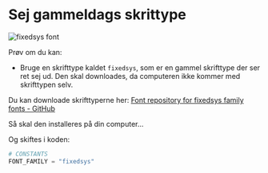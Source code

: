 # Sej gammeldags skrittype

![fixedsys font](https://upload.wikimedia.org/wikipedia/commons/thumb/f/f9/Fixedsys_font_sample-withText_Fixedsys.png/195px-Fixedsys_font_sample-withText_Fixedsys.png)

Prøv om du kan:

- Bruge en skrifttype kaldet `fixedsys`, som er en gammel skrifttype der ser ret sej ud. Den skal downloades, da computeren ikke kommer med skrifttypen selv.

Du kan downloade skrifttyperne her: [Font repository for fixedsys family fonts - GitHub](https://github.com/foxoman/fixedsys)

Så skal den installeres på din computer...

Og skiftes i koden:

```python
# CONSTANTS
FONT_FAMILY = "fixedsys"
```